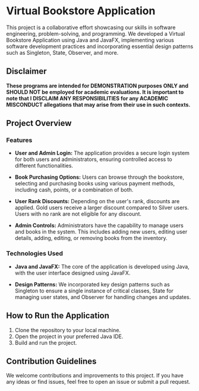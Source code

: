 # Virtual Bookstore Application

This project is a collaborative effort showcasing our skills in software engineering, problem-solving, and programming. We developed a Virtual Bookstore Application using Java and JavaFX, implementing various software development practices and incorporating essential design patterns such as Singleton, State, Observer, and more.

## Disclaimer

**These programs are intended for DEMONSTRATION purposes ONLY and SHOULD NOT be employed for academic evaluations. It is important to note that I DISCLAIM ANY RESPONSIBILITIES for any ACADEMIC MISCONDUCT allegations that may arise from their use in such contexts.**

## Project Overview

### Features

- **User and Admin Login:** The application provides a secure login system for both users and administrators, ensuring controlled access to different functionalities.

- **Book Purchasing Options:** Users can browse through the bookstore, selecting and purchasing books using various payment methods, including cash, points, or a combination of both.
  
- **User Rank Discounts:** Depending on the user's rank, discounts are applied. Gold users receive a larger discount compared to Silver users. Users with no rank are not eligible for any discount.

- **Admin Controls:** Administrators have the capability to manage users and books in the system. This includes adding new users, editing user details, adding, editing, or removing books from the inventory.

### Technologies Used

- **Java and JavaFX:** The core of the application is developed using Java, with the user interface designed using JavaFX.

- **Design Patterns:** We incorporated key design patterns such as Singleton to ensure a single instance of critical classes, State for managing user states, and Observer for handling changes and updates.

## How to Run the Application

1. Clone the repository to your local machine.
2. Open the project in your preferred Java IDE.
3. Build and run the project.

## Contribution Guidelines

We welcome contributions and improvements to this project. If you have any ideas or find issues, feel free to open an issue or submit a pull request.
